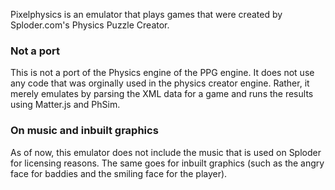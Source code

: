 Pixelphysics is an emulator that plays games that were created by Sploder.com's Physics Puzzle Creator.

### Not a port

This is not a port of the Physics engine of the PPG engine. It does not use any code that was orginally used in the physics creator engine. Rather, it merely emulates by parsing the XML data for a game and runs the results using Matter.js and PhSim.

### On music and inbuilt graphics

As of now, this emulator does not include the music that is used on Sploder for licensing reasons. The same goes for inbuilt graphics (such as the angry face for baddies and the smiling face for the player).